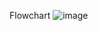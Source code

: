 Flowchart 
![image](https://github.com/aidlmrza/Postest1/assets/144346363/bcf6b47c-e756-4311-8200-92e7a73642c0)
